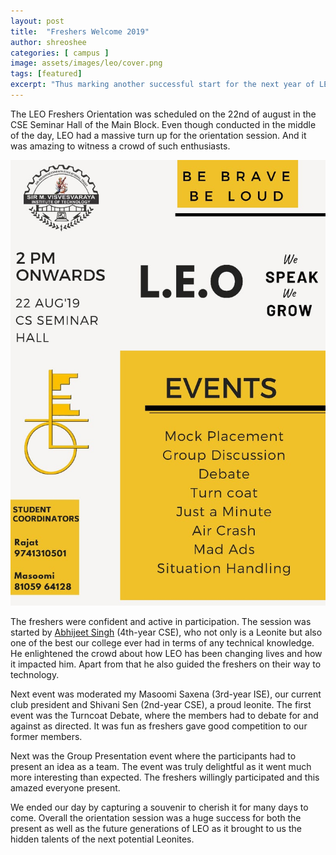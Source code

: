```yaml
---
layout: post
title:  "Freshers Welcome 2019"
author: shreoshee
categories: [ campus ]
image: assets/images/leo/cover.png
tags: [featured]
excerpt: "Thus marking another successful start for the next year of LEO. The LEO Freshers Orientation was scheduled on the 22nd of august in the CSE Seminar Hall of the Main Block."
---
```

The LEO Freshers Orientation was scheduled on the 22nd of august in the CSE Seminar Hall of the Main Block. Even though conducted in the middle of the day, LEO had a massive turn up for the orientation session. And it was amazing to witness a crowd of such enthusiasts.

![](/assets/images/orientation.jpeg)

The freshers were confident and active in participation. The session was started by [Abhijeet Singh](https://www.absingh.com/) (4th-year CSE), who not only is a Leonite but also one of the best our college ever had in terms of any technical knowledge. He enlightened the crowd about how LEO has been changing lives and how it impacted him. Apart from that he also guided the freshers on their way to technology.

Next event was moderated my Masoomi Saxena (3rd-year ISE), our current club president and Shivani Sen (2nd-year CSE), a proud leonite. The first event was the Turncoat Debate, where the members had to debate for and against as directed. It was fun as freshers gave good competition to our former members.

Next was the Group Presentation event where the participants had to present an idea as a team. The event was truly delightful as it went much more interesting than expected. The freshers willingly participated and this amazed everyone present.

We ended our day by capturing a souvenir to cherish it for many days to come. Overall the orientation session was a huge success for both the present as well as the future generations of LEO as it brought to us the hidden talents of the next potential Leonites.
